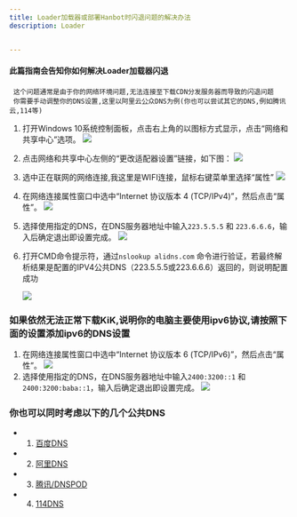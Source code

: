 ```yaml
---
title: Loader加载器或部署Hanbot时闪退问题的解决办法
description: Loader


---
```


#### 此篇指南会告知你如何解决Loader加载器闪退
     这个问题通常是由于你的网络环境问题,无法连接至下载CDN分发服务器而导致的闪退问题
     你需要手动调整你的DNS设置,这里以阿里云公众DNS为例(你也可以尝试其它的DNS,例如腾讯云,114等)


1. 打开Windows 10系统控制面板，点击右上角的以图标方式显示，点击“网络和共享中心”选项。
     ![](https://alidns-com.oss-cn-zhangjiakou.aliyuncs.com/articles-detail-image/1599708871230-9dfe0dc5-5233-4d48-ad4d-f45188b54335.jpeg)

2. 点击网络和共享中心左侧的“更改适配器设置”链接，如下图：
     ![](https://alidns-com.oss-cn-zhangjiakou.aliyuncs.com/articles-detail-image/1599708871458-e10222a3-db64-4513-b1c7-676a0a6b1d0c.jpeg)

3. 选中正在联网的网络连接,我这里是WIFI连接，鼠标右键菜单里选择“属性”
     ![](https://alidns-com.oss-cn-zhangjiakou.aliyuncs.com/articles-detail-image/1599708871704-b869f16f-fcf6-4584-a448-28700855cd7f.jpeg)

4. 在网络连接属性窗口中选中“Internet 协议版本 4 (TCP/IPv4)”，然后点击“属性”。
     ![](https://cdn.jsdelivr.net/gh/WIzisCool/PicGo_Res@master/img/%7BF948A1DA-6046-4844-97CA-147063143182%7D.png)

5. 选择使用指定的DNS，在DNS服务器地址中输入```223.5.5.5``` 和 ```223.6.6.6```，输入后确定退出即设置完成。
     ![](https://alidns-com.oss-cn-zhangjiakou.aliyuncs.com/articles-detail-image/1599708872536-faabdb1f-d88e-4030-ac7a-a230ce9ee3f1.png)

6. 打开CMD命令提示符，通过```nslookup alidns.com``` 命令进行验证，若最终解析结果是配置的IPV4公共DNS（223.5.5.5或223.6.6.6）返回的，则说明配置成功  

     ![](https://alidns-com.oss-cn-zhangjiakou.aliyuncs.com/articles-detail-image/1599708873222-b8c84784-7274-40ee-b40a-453b95d73138.png)


### 如果依然无法正常下载KiK,说明你的电脑主要使用ipv6协议,请按照下面的设置添加ipv6的DNS设置

1. 在网络连接属性窗口中选中“Internet 协议版本 6 (TCP/IPv6)”，然后点击“属性”。
     ![](https://cdn.jsdelivr.net/gh/WIzisCool/PicGo_Res@master/img/%7BB3CBAD17-0282-4c46-A781-BA155E61B152%7D.png)
2. 选择使用指定的DNS，在DNS服务器地址中输入```2400:3200::1``` 和 ```2400:3200:baba::1```，输入后确定退出即设置完成。
     ![](https://alidns-com.oss-cn-zhangjiakou.aliyuncs.com/articles-detail-image/1599708875537-811bc1be-84a8-4809-9096-30803157b70d.jpeg)



### 你也可以同时考虑以下的几个公共DNS
  - 1. [百度DNS](https://dudns.baidu.com/support/localdns/PC/index.html)
  - 2. [阿里DNS](https://alidns.com/knowledge?type=SETTING_DOCS#user)
  - 3. [腾讯/DNSPOD](https://docs.dnspod.cn/public-dns/new-windows-public-dns/)
  - 4. [114DNS](https://www.114dns.com/)